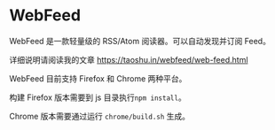 # WebFeed

WebFeed 是一款轻量级的 RSS/Atom 阅读器。可以自动发现并订阅 Feed。

详细说明请阅读我的文章 <https://taoshu.in/webfeed/web-feed.html>

WebFeed 目前支持 Firefox 和 Chrome 两种平台。

构建 Firefox 版本需要到 js 目录执行`npm install`。

Chrome 版本需要通过运行 `chrome/build.sh` 生成。
